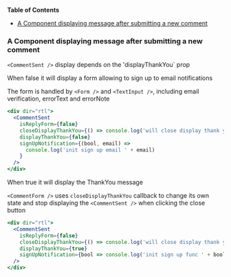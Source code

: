 <!-- START doctoc generated TOC please keep comment here to allow auto update -->
<!-- DON'T EDIT THIS SECTION, INSTEAD RE-RUN doctoc TO UPDATE -->

**Table of Contents**

- [A Component displaying message after submitting a new comment](#a-component-displaying-message-after-submitting-a-new-comment)

<!-- END doctoc generated TOC please keep comment here to allow auto update -->

### A Component displaying message after submitting a new comment

`<CommentSent />` display depends on the 'displayThankYou` prop

When false it will display a form allowing to sign up to email notifications

The form is handled by `<Form />` and `<TextInput />`, including email verification, errorText and errorNote

```jsx
<div dir="rtl">
  <CommentSent
    isReplyForm={false}
    closeDisplayThankYou={() => console.log('will close display thank you')}
    displayThankYou={false}
    signUpNotification={(bool, email) =>
      console.log('init sign up email ' + email)
    }
  />
</div>
```

When true it will display the ThankYou message

`<CommentForm />` uses `closeDisplayThankYou` callback to change its own state and
stop displaying the `<CommentSent />` when clicking the close button

```jsx
<div dir="rtl">
  <CommentSent
    isReplyForm={false}
    closeDisplayThankYou={() => console.log('will close display thank you')}
    displayThankYou={true}
    signUpNotification={bool => console.log('init sign up func ' + bool)}
  />
</div>
```
